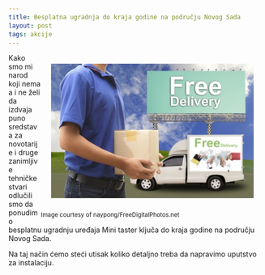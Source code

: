 ```yaml
---
title: Besplatna ugradnja do kraja godine na području Novog Sada
layout: post
tags: akcije
---
```


<div style="float:right">
<img style="margin:20px" src="/assets/images/news/deliveryMan-naypong.jpg" />
<br>
<small>
Image courtesy of naypong/FreeDigitalPhotos.net
</small>
</div>

Kako smo mi narod koji nema a i ne želi da izdvaja puno sredstava za novotarije i druge zanimljive tehničke stvari odlučili smo da ponudimo besplatnu ugradnju uređaja Mini taster ključa do kraja godine na području Novog Sada.

Na taj način ćemo steći utisak koliko detaljno treba da napravimo uputstvo za instalaciju.




